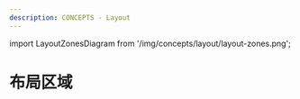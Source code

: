 ```yaml
---
description: CONCEPTS - Layout
---
```


import LayoutZonesDiagram from '/img/concepts/layout/layout-zones.png';

# 布局区域

<img src={LayoutZonesDiagram} alt=""/>
